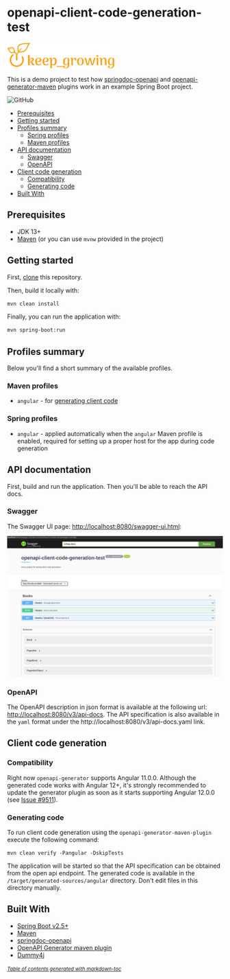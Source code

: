 # openapi-client-code-generation-test

[![keep_growing logo](readme-images/logo_250x60.png)](https://keepgrowing.in/)

This is a demo project to test how [springdoc-openapi](https://github.com/springdoc/springdoc-openapi) and 
[openapi-generator-maven](https://openapi-generator.tech/docs/plugins#maven) plugins work in an example Spring Boot project.

![GitHub](https://img.shields.io/github/license/little-pinecone/openapi-client-code-generation-test)

- [Prerequisites](#prerequisites)
- [Getting started](#getting-started)
- [Profiles summary](#profiles-summary)
    * [Spring profiles](#spring-profiles)
    * [Maven profiles](#maven-profiles)
- [API documentation](#api-documentation)
    * [Swagger](#swagger)
    * [OpenAPI](#openapi)
- [Client code generation](#client-code-generation)
    * [Compatibility](#compatibility)
    * [Generating code](#generating-code)
- [Built With](#built-with)

## Prerequisites

* JDK 13+
* [Maven](https://maven.apache.org/) (or you can use `mvnw` provided in the project)

## Getting started

First, [clone](https://docs.github.com/en/github/creating-cloning-and-archiving-repositories/cloning-a-repository-from-github/cloning-a-repository) this repository.

Then, build it locally with:
```bash
mvn clean install
```

Finally, you can run the application with:

```bash
mvn spring-boot:run
```

## Profiles summary

Below you'll find a short summary of the available profiles.

### Maven profiles

* `angular` - for [generating client code](https://codesoapbox.dev/generate-client-code-from-spring-boot-using-maven/)

### Spring profiles

* `angular` - applied automatically when the `angular` Maven profile is enabled, required for setting up a proper host for the app during code generation

## API documentation

First, build and run the application. Then you'll be able to reach the API docs.

### Swagger

The Swagger UI page: [http://localhost:8080/swagger-ui.html](http://localhost:8080/swagger-ui.html):

![swagger screenshot](readme-images/swagger-ui-screenshot.png)

### OpenAPI

The OpenAPI description in json format is available at the following url: [http://localhost:8080/v3/api-docs](http://localhost:8080/v3/api-docs). 
The API specification is also available in the `yaml` format under the http://localhost:8080/v3/api-docs.yaml link.

## Client code generation

### Compatibility

Right now `openapi-generator` supports Angular 11.0.0.
Although the generated code works with Angular 12+, it's strongly recommended to update the generator plugin as soon as
it starts supporting Angular 12.0.0 (see [Issue #9511](https://github.com/OpenAPITools/openapi-generator/issues/9511)).

### Generating code

To run client code generation using the `openapi-generator-maven-plugin` execute the following command:

```shell
mvn clean verify -Pangular -DskipTests
```

The application will be started so that the API specification can be obtained from the open api endpoint.
The generated code is available in the `/target/generated-sources/angular` directory.
Don't edit files in this directory manually.

## Built With

* [Spring Boot v2.5+](https://spring.io/projects/spring-boot)
* [Maven](https://maven.apache.org/)
* [springdoc-openapi](https://springdoc.org/)
* [OpenAPI Generator maven plugin](https://mvnrepository.com/artifact/org.openapitools/openapi-generator-maven-plugin)
* [Dummy4j](https://daniel-frak.github.io/dummy4j/)

<small><i><a href='http://ecotrust-canada.github.io/markdown-toc/'>Table of contents generated with markdown-toc</a></i></small>
